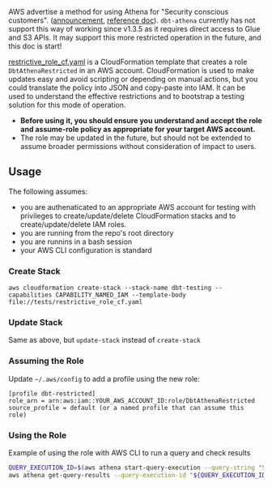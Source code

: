 AWS advertise a method for using Athena for "Security conscious customers". ([announcement](https://aws.amazon.com/about-aws/whats-new/2020/03/amazon-athena-support-querying-data-s3-buckets-aws-iam-condition-key/), [reference doc](https://docs.aws.amazon.com/athena/latest/ug/security-iam-athena-calledvia.html)). `dbt-athena` currently has not support this way of working since v1.3.5 as it requires direct access to Glue and S3 APIs. It may support this more restricted operation in the future, and this doc is start!

[restrictive_role_cf.yaml]() is a CloudFormation template that creates a role `DbtAthenaRestricted` in an AWS account. CloudFormation is used to make updates easy and avoid scripting or depending on manual actions, but you could translate the policy into JSON and copy-paste into IAM. It can be used to understand the effective restrictions and to bootstrap a testing solution for this mode of operation.

- **Before using it, you should ensure you understand and accept the role and assume-role policy as appropriate for your target AWS account.**
- The role may be updated in the future, but should not be extended to assume broader permissions without consideration of impact to users.

## Usage

The following assumes:
- you are authenaticated to an appropriate AWS account for testing with privileges to create/update/delete CloudFormation stacks and to create/update/delete IAM roles.
- you are running from the repo's root directory
- you are runnins in a bash session
- your AWS CLI configuration is standard


### Create Stack

`aws cloudformation create-stack --stack-name dbt-testing --capabilities CAPABILITY_NAMED_IAM --template-body file://tests/restrictive_role_cf.yaml`

### Update Stack

Same as above, but `update-stack` instead of `create-stack`

### Assuming the Role

Update `~/.aws/config` to add a profile using the new role:

```
[profile dbt-restricted]
role_arn = arn:aws:iam::YOUR_AWS_ACCOUNT_ID:role/DbtAthenaRestricted
source_profile = default (or a named profile that can assume this role)
```

### Using the Role

Example of using the role with AWS CLI to run a query and check results

```bash
QUERY_EXECUTION_ID=$(aws athena start-query-execution --query-string "SHOW DATABASES" --profile dbt-restricted --work-group primary --query QueryExecutionId --output text)`
aws athena get-query-results --query-execution-id "${QUERY_EXECUTION_ID}" --profile dbt-restricted
```
